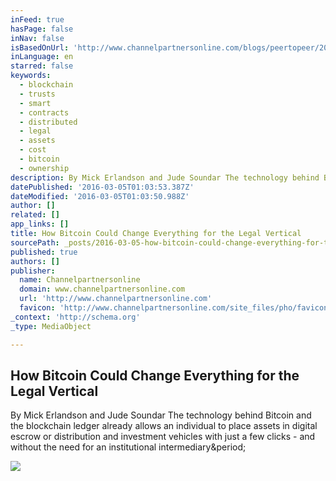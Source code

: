 ```yaml
---
inFeed: true
hasPage: false
inNav: false
isBasedOnUrl: 'http://www.channelpartnersonline.com/blogs/peertopeer/2016/03/how-bitcoin-could-change-everything-for-the-legal.aspx'
inLanguage: en
starred: false
keywords:
  - blockchain
  - trusts
  - smart
  - contracts
  - distributed
  - legal
  - assets
  - cost
  - bitcoin
  - ownership
description: By Mick Erlandson and Jude Soundar The technology behind Bitcoin and the blockchain ledger already allows an individual to place assets in digital escrow or distribution and investment vehicles with just a few clicks - and without the need for an institutional intermediary.
datePublished: '2016-03-05T01:03:53.387Z'
dateModified: '2016-03-05T01:03:50.988Z'
author: []
related: []
app_links: []
title: How Bitcoin Could Change Everything for the Legal Vertical
sourcePath: _posts/2016-03-05-how-bitcoin-could-change-everything-for-the-legal-vertical.md
published: true
authors: []
publisher:
  name: Channelpartnersonline
  domain: www.channelpartnersonline.com
  url: 'http://www.channelpartnersonline.com'
  favicon: 'http://www.channelpartnersonline.com/site_files/pho/favicon.ico'
_context: 'http://schema.org'
_type: MediaObject

---
```

<article style=""><h1>How Bitcoin Could Change Everything for the Legal Vertical</h1><p>By Mick Erlandson and Jude Soundar The technology behind Bitcoin and the blockchain ledger already allows an individual to place assets in digital escrow or distribution and investment vehicles with just a few clicks - and without the need for an institutional intermediary&amp;period;</p><img src="http://www.channelpartnersonline.com/~/media/30BACEF11EE0478E81CCFAC3C947DF4D.ashx" /></article>